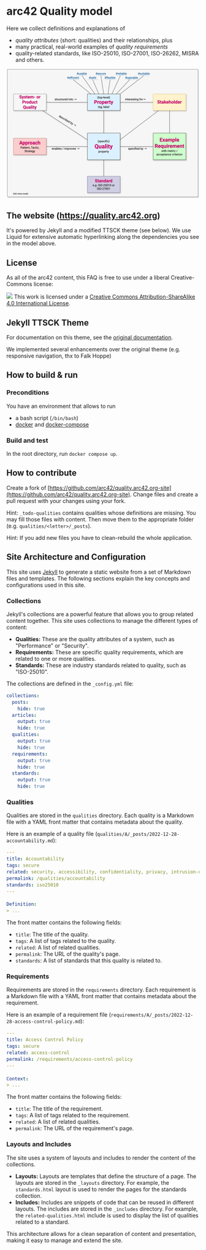 # arc42 Quality model

Here we collect definitions and explanations of 

* _quality attributes_ (short: qualities) and their relationships, plus 
* many practical, real-world examples of _quality requirements_
* quality-related standards, like ISO-25010, ISO-27001, ISO-26262, MISRA and others.


![Our metamodel](images/articles/metamodel/q42-metamodel.webp)


## The website (https://quality.arc42.org)

It's powered by Jekyll and a modified TTSCK theme (see below).
We use Liquid for extensive automatic hyperlinking along the dependencies you see in the model above.


## License
As all of the arc42 content, this FAQ is free to use under a liberal Creative-Commons
license:

![](https://i.creativecommons.org/l/by-sa/4.0/88x31.png)
This work is licensed under a
[Creative Commons Attribution-ShareAlike 4.0 International License](https://creativecommons.org/licenses/by-sa/4.0/).


## Jekyll TTSCK Theme

For documentation on this theme, see the [original documentation](https://ttskch.github.io/jekyll-ttskch-theme/).

We implemented several enhancements over the original theme (e.g. responsive navigation, thx to Falk Hoppe)

## How to build & run

### Preconditions

You have an environment that allows to run
- a bash script (`/bin/bash`)
- [docker](https://docs.docker.com/build/building/context/) and [docker-compose](https://docs.docker.com/compose/)

### Build and test

In the root directory, run `docker compose up`.



## How to contribute

Create a fork of [https://github.com/arc42/quality.arc42.org-site](https://github.com/arc42/quality.arc42.org-site). Change files and create a pull request with your changes using your fork.

Hint: `_todo-qualities` contains qualities whose definitions are missing. You may fill those files with content. Then move them to the appropriate folder (e.g. `qualities/<letter>/_posts`).

Hint: If you add new files you have to clean-rebuild the whole application.

## Site Architecture and Configuration

This site uses [Jekyll](https://jekyllrb.com/) to generate a static website from a set of Markdown files and templates. The following sections explain the key concepts and configurations used in this site.

### Collections

Jekyll's collections are a powerful feature that allows you to group related content together. This site uses collections to manage the different types of content:

*   **Qualities:** These are the quality attributes of a system, such as "Performance" or "Security".
*   **Requirements:** These are specific quality requirements, which are related to one or more qualities.
*   **Standards:** These are industry standards related to quality, such as "ISO-25010".

The collections are defined in the `_config.yml` file:

```yaml
collections:
  posts:
    hide: true
  articles:
    output: true
    hide: true
  qualities:
    output: true
    hide: true
  requirements:
    output: true
    hide: true
  standards:
    output: true
    hide: true
```

### Qualities

Qualities are stored in the `qualities` directory. Each quality is a Markdown file with a YAML front matter that contains metadata about the quality.

Here is an example of a quality file (`qualities/A/_posts/2022-12-28-accountability.md`):

```yaml
---
title: Accountability
tags: secure
related: security, accessibility, confidentiality, privacy, intrusion-detection, intrusion-prevention
permalink: /qualities/accountability
standards: iso25010
---

Definition:
> ...
```

The front matter contains the following fields:

*   `title`: The title of the quality.
*   `tags`: A list of tags related to the quality.
*   `related`: A list of related qualities.
*   `permalink`: The URL of the quality's page.
*   `standards`: A list of standards that this quality is related to.

### Requirements

Requirements are stored in the `requirements` directory. Each requirement is a Markdown file with a YAML front matter that contains metadata about the requirement.

Here is an example of a requirement file (`requirements/A/_posts/2022-12-28-access-control-policy.md`):

```yaml
---
title: Access Control Policy
tags: secure
related: access-control
permalink: /requirements/access-control-policy
---

Context:
> ...
```

The front matter contains the following fields:

*   `title`: The title of the requirement.
*   `tags`: A list of tags related to the requirement.
*   `related`: A list of related qualities.
*   `permalink`: The URL of the requirement's page.

### Layouts and Includes

The site uses a system of layouts and includes to render the content of the collections.

*   **Layouts:** Layouts are templates that define the structure of a page. The layouts are stored in the `_layouts` directory. For example, the `standards.html` layout is used to render the pages for the standards collection.
*   **Includes:** Includes are snippets of code that can be reused in different layouts. The includes are stored in the `_includes` directory. For example, the `related-qualities.html` include is used to display the list of qualities related to a standard.

This architecture allows for a clean separation of content and presentation, making it easy to manage and extend the site.
